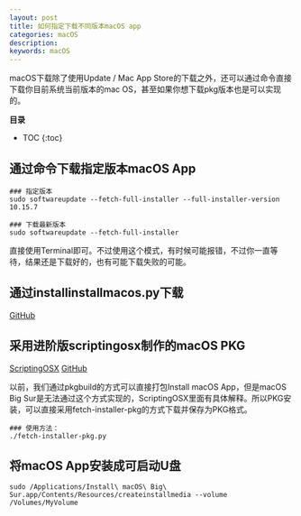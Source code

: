 ```yaml
---
layout: post
title: 如何指定下载不同版本macOS app
categories: macOS
description: 
keywords: macOS
---
```


macOS下载除了使用Update / Mac App Store的下载之外，还可以通过命令直接下载你目前系统当前版本的mac OS，甚至如果你想下载pkg版本也是可以实现的。

**目录**

* TOC
{:toc}


## 通过命令下载指定版本macOS App
```
### 指定版本
sudo softwareupdate --fetch-full-installer --full-installer-version 10.15.7

### 下载最新版本
sudo softwareupdate --fetch-full-installer
```  
直接使用Terminal即可。不过使用这个模式，有时候可能报错，不过你一直等待，结果还是下载好的，也有可能下载失败的可能。


## 通过installinstallmacos.py下载
[GitHub](https://github.com/munki/macadmin-scripts)

## 采用进阶版scriptingosx制作的macOS PKG
[ScriptingOSX](https://scriptingosx.com/2020/11/deploying-the-big-sur-installer-application/)
[GitHub](https://github.com/scriptingosx/fetch-installer-pkg)  

以前，我们通过pkgbuild的方式可以直接打包Install macOS App，但是macOS Big Sur是无法通过这个方式实现的，ScriptingOSX里面有具体解释。所以PKG安装，可以直接采用fetch-installer-pkg的方式下载并保存为PKG格式。

```
### 使用方法：
./fetch-installer-pkg.py
```

## 将macOS App安装成可启动U盘
```
sudo /Applications/Install\ macOS\ Big\ Sur.app/Contents/Resources/createinstallmedia --volume /Volumes/MyVolume
```
